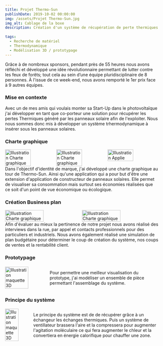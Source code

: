 ```yaml
---
title: Projet Thermo-Sun
publishDate: 2019-10-02 00:00:00
img: /assets/Projet Thermo-Sun.jpg
img_alt: Cablage de la boxe
description: Création d'un système de récupération de perte thermiques sous les panneaux solaires.
  
tags:
  - Recherche de matériel
  - Thermodynamique
  - Modélisation 3D / prototypage 
---
```

Grâce à de nombreux sponsors, pendant près de 55 heures nous avons
réfléchi et développé une idée révolutionnaire permettant de lutter contre
les feux de forêts; tout cela au sein d’une équipe pluridisciplinaire de 8
personnes. À l'issue de ce week-end, nous avons remporté le 1er prix
face à 9 autres équipes.

### Mise en contexte
Avec un de mes amis qui voulais monter sa Start-Up dans le photovoltaïque j'ai développer en tant que co-porteur une solution pour récupérer les pertes Thermiques généré par les panneaux solaire afin de l'exploiter. Nous nous sommes donc mis à développer un système trhermodynamique à insérer sous les panneaux solaires. 


### Charte graphique 

<div style="display:flex; justify-content:center;">
    <img src="/assets/Charte graphique Thermo-Sun 1.jpg" alt="Illustration Charte graphique" width="50%">
    <img src="/assets/Charte graphique Thermo-Sun 2.jpg" alt="Illustration Charte graphique" width="50%">
    <img src="/assets/Charte graphique Thermo-Sun 3.jpg" alt="Illustration Applie" width="50%">
</div>
Dans l'objectif d'identité de marque, j'ai développé une charte graphique au tour de Thermo-Sun. Ainsi qu'une application qui a pour but d'être une extension d'application de constructeur de panneaux solaires. Elle permet de visualiser sa consommation mais surtout ses économies réalisées que ce soit d'un point de vue économique ou écologique.

### Création Business plan

<div style="display:flex; justify-content:center;">
    <img src="/assets/Etude clients thermo-sun.jpg" alt="Illustration Charte graphique" width="50%">
    <img src="/assets/Business thermo-sun.jpg" alt="Illustration Charte graphique" width="50%">
</div>
Afin d'évaluer au mieux la pertinence de notre projet nous avons réalisé des interviews dans la rue, par appel et contacts professionnels pour des particuliers et industriels. Nous avons également réalisé une simulation de plan budgétaire pour déterminer le coup de création du système, nos coups de ventes et la rentabilité client.

### Prototypage 

<div style="display:flex; align-items:center;">
    <img src="/assets/Maquette3D termo-sun.jpg" alt="Illustration maquette 3D" width="60%" style="margin-right:10px;">
    <p style="margin-left:10px;">
    Pour permettre une meilleur visualisation du prototype, j'ai modéliser un ensemble de pièce permettant l'assemblage du système.</p>
</div>

### Principe du système

<div style="display:flex; align-items:center;">
    <img src="/assets/Fonctionement thermo-sun.jpg" alt="Illustration maquette 3D" width="60%" style="margin-right:10px;">
    <p style="margin-left:10px;">
    Le principe du système est de de récupérer grâce à un échangeur les échanges thermiques. Puis un système de ventillateur brassera l'aire et la compressera pour augmenter l'agitation moléculaire ce qui fera augmenter le chleur et la convertiera en énergie calorifique pour chauffer une zone.</p>
</div>